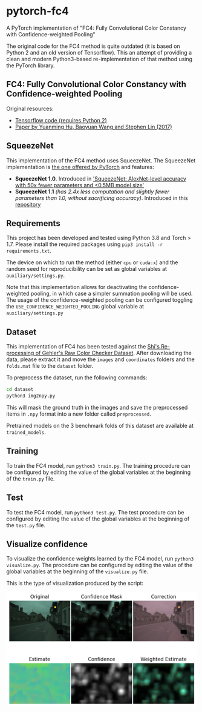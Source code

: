# pytorch-fc4

A PyTorch implementation of "FC4: Fully Convolutional Color Constancy with Confidence-weighted Pooling"

The original code for the FC4 method is quite outdated (it is based on Python 2 and an old version of Tensorflow). This
an attempt of providing a clean and modern Python3-based re-implementation of that method using the PyTorch library.

## FC4: Fully Convolutional Color Constancy with Confidence-weighted Pooling

Original resources:

* [Tensorflow code (requires Python 2)](https://github.com/yuanming-hu/fc4)
* [Paper by Yuanming Hu, Baoyuan Wang and Stephen Lin (2017)](https://www.microsoft.com/en-us/research/publication/fully-convolutional-color-constancy-confidence-weighted-pooling/)

## SqueezeNet

This implementation of the FC4 method uses SqueezeNet. The SqueezeNet implementation
is [the one offered by PyTorch](https://github.com/pytorch/vision/blob/072d8b2280569a2d13b91d3ed51546d201a57366/torchvision/models/squeezenet.py)
and features:

* **SqueezeNet 1.0**. Introduced
  in ['SqueezeNet: AlexNet-level accuracy with 50x fewer parameters and <0.5MB model size'](https://arxiv.org/abs/1602.07360)
* **SqueezeNet 1.1** *(has 2.4x less computation and slightly fewer parameters than 1.0, without sacrificing accuracy)*.
  Introduced in this [repository](https://github.com/forresti/SqueezeNet)

## Requirements

This project has been developed and tested using Python 3.8 and Torch > 1.7. Please install the required packages
using `pip3 install -r requirements.txt`.

The device on which to run the method (either `cpu` or `cuda:x`) and the random seed for reproducibility can be set as
global variables at `auxiliary/settings.py`.

Note that this implementation allows for deactivating the confidence-weighted pooling, in which case a simpler summation
pooling will be used. The usage of the confidence-weighted pooling can be configured toggling
the `USE_CONFIDENCE_WEIGHTED_POOLING` global variable at `auxiliary/settings.py`

## Dataset

This implementation of FC4 has been tested against
the [Shi's Re-processing of Gehler's Raw Color Checker Dataset](https://www2.cs.sfu.ca/~colour/data/shi_gehler/). After
downloading the data, please extract it and move the `images` and `coordinates` folders and the `folds.mat` file to
the `dataset` folder.

To preprocess the dataset, run the following commands:

```bash
cd dataset
python3 img2npy.py
```

This will mask the ground truth in the images and save the preprocessed items in `.npy` format into a new folder
called `preprocessed`.

Pretrained models on the 3 benchmark folds of this dataset are available at `trained_models`.

## Training

To train the FC4 model, run `python3 train.py`. The training procedure can be configured by editing the value of the
global variables at the beginning of the `train.py` file.

## Test

To test the FC4 model, run `python3 test.py`. The test procedure can be configured by editing the value of the global
variables at the beginning of the `test.py` file.

## Visualize confidence

To visualize the confidence weights learned by the FC4 model, run `python3 visualize.py`. The procedure can be
configured by editing the value of the global variables at the beginning of the `visualize.py` file.

This is the type of visualization produced by the script:

![vis_example](vis_example.png)